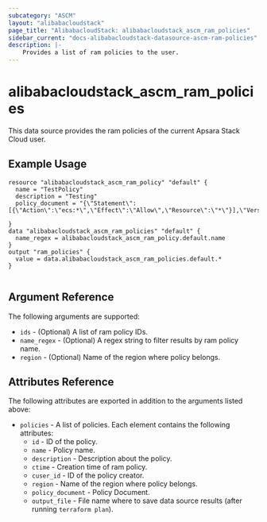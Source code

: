 ```yaml
---
subcategory: "ASCM"
layout: "alibabacloudstack"
page_title: "AlibabacloudStack: alibabacloudstack_ascm_ram_policies"
sidebar_current: "docs-alibabacloudstack-datasource-ascm-ram-policies"
description: |-
    Provides a list of ram policies to the user.
---
```


# alibabacloudstack_ascm_ram_policies

This data source provides the ram policies of the current Apsara Stack Cloud user.

## Example Usage

```
resource "alibabacloudstack_ascm_ram_policy" "default" {
  name = "TestPolicy"
  description = "Testing"
  policy_document = "{\"Statement\":[{\"Action\":\"ecs:*\",\"Effect\":\"Allow\",\"Resource\":\"*\"}],\"Version\":\"1\"}"

}
data "alibabacloudstack_ascm_ram_policies" "default" {
  name_regex = alibabacloudstack_ascm_ram_policy.default.name
}
output "ram_policies" {
  value = data.alibabacloudstack_ascm_ram_policies.default.*
}


```

## Argument Reference

The following arguments are supported:

* `ids` - (Optional) A list of ram policy IDs.
* `name_regex` - (Optional) A regex string to filter results by ram policy name.
* `region` - (Optional) Name of the region where policy belongs.

## Attributes Reference

The following attributes are exported in addition to the arguments listed above:

* `policies` - A list of policies. Each element contains the following attributes:
    * `id` - ID of the policy.
    * `name` - Policy name.
    * `description` - Description about the policy.
    * `ctime` -  Creation time of ram policy.
    * `cuser_id` - ID of the policy creator.
    * `region` - Name of the region where policy belongs.
    * `policy_document` - Policy Document.
    * `output_file` - File name where to save data source results (after running `terraform plan`).